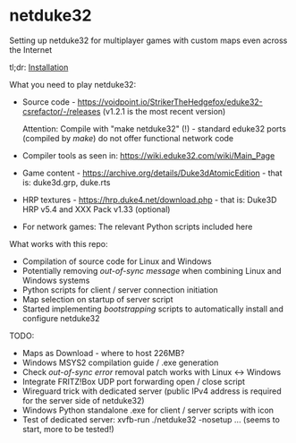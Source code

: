 # netduke32
Setting up netduke32 for multiplayer games with custom maps even across the Internet

tl;dr: [Installation](INSTALLATION.md)

What you need to play netduke32:

* Source code - https://voidpoint.io/StrikerTheHedgefox/eduke32-csrefactor/-/releases (v1.2.1 is the most recent version)
  
  Attention: Compile with "make netduke32" (!) - standard eduke32 ports (compiled by *make*) do not offer functional network code
* Compiler tools as seen in: https://wiki.eduke32.com/wiki/Main_Page
* Game content - https://archive.org/details/Duke3dAtomicEdition - that is: duke3d.grp, duke.rts
* HRP textures - https://hrp.duke4.net/download.php - that is: Duke3D HRP v5.4 and XXX Pack v1.33 (optional)
* For network games: The relevant Python scripts included here

What works with this repo: 

* Compilation of source code for Linux and Windows
* Potentially removing *out-of-sync message* when combining Linux and Windows systems
* Python scripts for client / server connection initiation
* Map selection on startup of server script
* Started implementing *bootstrapping* scripts to automatically install and configure netduke32
  
TODO: 

* Maps as Download - where to host 226MB?
* Windows MSYS2 compilation guide / .exe generation
* Check *out-of-sync error* removal patch works with Linux <-> Windows
* Integrate FRITZ!Box UDP port forwarding open / close script
* Wireguard trick with dedicated server (public IPv4 address is required for the server side of netduke32)
* Windows Python standalone .exe for client / server scripts with icon
* Test of dedicated server: xvfb-run ./netduke32 -nosetup ... (seems to start, more to be tested!)
